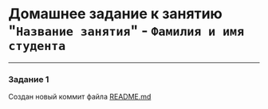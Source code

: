 # Домашнее задание к занятию "`Название занятия`" - `Фамилия и имя студента`

---

### Задание 1

Создан новый коммит файла [README.md](https://github.com/sergeMMikh/hw_git_25.10.2023/commit/96f3c4b310853cde07b4f94fed9c7f9c6e49eff7)
